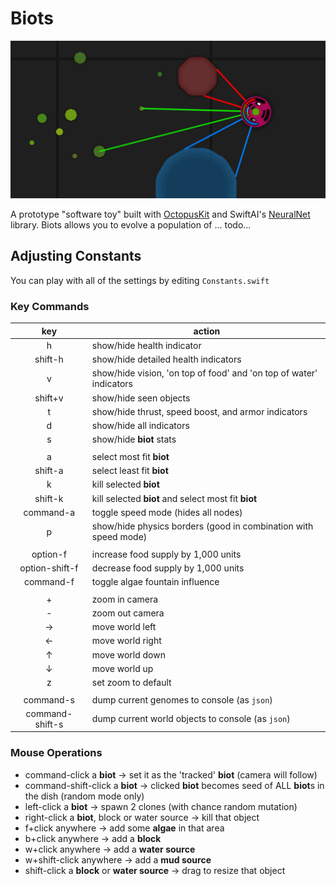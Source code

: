 
# Biots

![biots Screenshot](https://github.com/chessboy/Biots/blob/master/Biots.png)

A prototype "software toy" built with [OctopusKit](https://github.com/InvadingOctopus/octopuskit) and SwiftAI's [NeuralNet](https://github.com/Swift-AI/NeuralNet) library. Biots allows you to evolve a population of ... todo...

## Adjusting Constants
You can play with all of the settings by editing `Constants.swift`

### Key Commands

|key|action|
|:-:|---|
|h|show/hide health indicator|
|shift-h|show/hide detailed health indicators|
|v|show/hide vision, 'on top of food' and 'on top of water' indicators|
|shift+v|show/hide seen objects|
|t|show/hide thrust, speed boost, and armor indicators|
|d|show/hide all indicators
|s|show/hide **biot** stats|
| | |
|a|select most fit **biot**|
|shift-a|select least fit **biot**|
|k|kill selected **biot**|
|shift-k|kill selected **biot** and select most fit **biot**|
|command-a|toggle speed mode (hides all nodes)|
|p|show/hide physics borders (good in combination with speed mode)|
| | |
|option-f|increase food supply by 1,000 units|
|option-shift-f|decrease food supply by 1,000 units|
|command-f|toggle algae fountain influence|
| | |
|+|zoom in camera|
|-|zoom out camera|
|→|move world left|
|←|move world right|
|↑|move world down|
|↓|move world up|
|z|set zoom to default|
| | |
|command-s |dump current genomes to console (as `json`)|
|command-shift-s |dump current world objects to console (as `json`)|

### Mouse Operations
- command-click a **biot** → set it as the 'tracked' **biot** (camera will follow)
- command-shift-click a **biot** → clicked **biot** becomes seed of ALL **biot**s in the dish (random mode only)
- left-click a **biot** → spawn 2 clones (with chance random mutation)
- right-click a **biot**, block or water source → kill that object
- f+click anywhere → add some **algae** in that area
- b+click anywhere → add a **block**
- w+click anywhere → add a **water source**
- w+shift-click anywhere → add a **mud source**
- shift-click a **block** or **water source** → drag to resize that object
